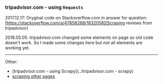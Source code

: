 
### tripadvisor.com - using `Requests`

2017.12.17: Oryginal code on Stackoverflow.com in answer for question: [https://stackoverflow.com/a/47858268/1832058](Scraping reviews from tripadvisor)

2018.05.05: tripadvisor.com changed some elements on page so old code doesn't work. So I made some changes here but not all elements are working yet.

---

Other:

- [tripadvisor.com - using Scrapy](../tripadvisor.com - scrapy)
- [scraping other pages](..)

